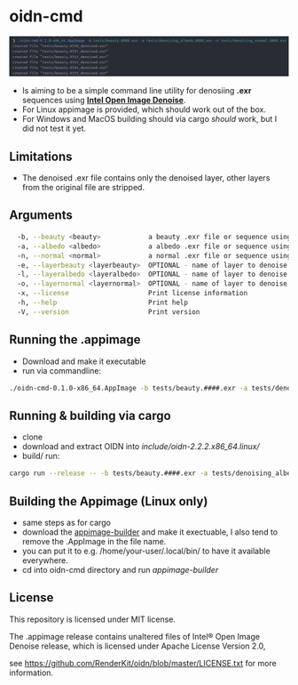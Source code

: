 # oidn-cmd
![Screenshot](screenshot.png)

- Is aiming to be a simple command line utility for denosiing **.exr** sequences using [**Intel Open Image Denoise**](https://www.openimagedenoise.org/).
- For Linux appimage is provided, which should work out of the box.
- For Windows and MacOS building should via cargo *should* work, but I did not test it yet.

## Limitations
- The denoised .exr file contains only the denoised layer, other layers from the original file are stripped.

## Arguments
```bash
  -b, --beauty <beauty>            a beauty .exr file or sequence using the foo.####.exr pattern
  -a, --albedo <albedo>            a albedo .exr file or sequence using the foo.####.exr pattern
  -n, --normal <normal>            a normal .exr file or sequence using the foo.####.exr pattern
  -e, --layerbeauty <layerbeauty>  OPTIONAL - name of layer to denoise inside the beauty exr, defaults to main_layer
  -l, --layeralbedo <layeralbedo>  OPTIONAL - name of layer to denoise inside the albedo exr, defaults to main_layer
  -o, --layernormal <layernormal>  OPTIONAL - name of layer to denoise inside the normal exr, defaults to main_layer
  -x, --license                    Print license information
  -h, --help                       Print help
  -V, --version                    Print version
```
## Running the .appimage
- Download and make it executable
- run via commandline:

```bash
./oidn-cmd-0.1.0-x86_64.AppImage -b tests/beauty.####.exr -a tests/denoising_albedo.####.exr -n tests/denoising_normal.####.exr
```

## Running & building via cargo
- clone
- download and extract OIDN into *include/oidn-2.2.2.x86_64.linux/*
- build/ run:

```bash
cargo run --release -- -b tests/beauty.####.exr -a tests/denoising_albedo.####.exr -n tests/denoising_normal.####.exr
```

## Building the Appimage (Linux only)
- same steps as for cargo
- download the  [appimage-builder](https://github.com/AppImageCrafters/appimage-builder/releases) and make it exectuable, I also tend to remove the .AppImage in the file name.
- you can put it to e.g. /home/your-user/.local/bin/ to have it available everywhere.
- cd into oidn-cmd directory and run *appimage-builder*

## License
This repository is licensed under MIT license. 

The .appimage release contains unaltered files of Intel® Open Image Denoise release, 
which is licensed under Apache License Version 2.0, 

see https://github.com/RenderKit/oidn/blob/master/LICENSE.txt for more information.